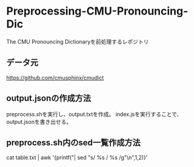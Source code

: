 # Preprocessing-CMU-Pronouncing-Dic
The CMU Pronouncing Dictionaryを前処理するレポジトリ

## データ元
https://github.com/cmusphinx/cmudict

## output.jsonの作成方法
preprocess.shを実行し、output.txtを作成。
index.jsを実行することで、output.jsonを書き出せる。

## preprocess.sh内のsed一覧作成方法
cat table.txt | awk '{printf("| sed \"s/ %s / %s /g\"\n",$1,$2)}'